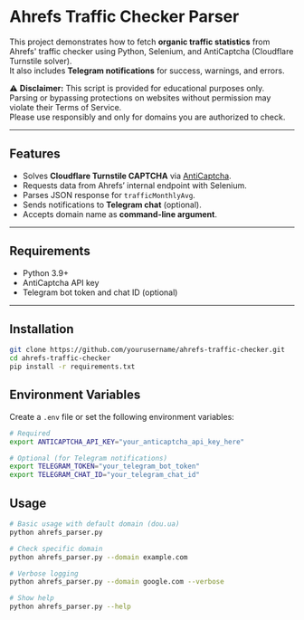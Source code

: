 # Ahrefs Traffic Checker Parser

This project demonstrates how to fetch **organic traffic statistics** from Ahrefs' traffic checker using Python, Selenium, and AntiCaptcha (Cloudflare Turnstile solver).  
It also includes **Telegram notifications** for success, warnings, and errors.

⚠️ **Disclaimer:** This script is provided for educational purposes only.  
Parsing or bypassing protections on websites without permission may violate their Terms of Service.  
Please use responsibly and only for domains you are authorized to check.

---

## Features
- Solves **Cloudflare Turnstile CAPTCHA** via [AntiCaptcha](https://anti-captcha.com/).
- Requests data from Ahrefs’ internal endpoint with Selenium.
- Parses JSON response for `trafficMonthlyAvg`.
- Sends notifications to **Telegram chat** (optional).
- Accepts domain name as **command-line argument**.

---

## Requirements
- Python 3.9+
- AntiCaptcha API key
- Telegram bot token and chat ID (optional)

---

## Installation
```bash
git clone https://github.com/yourusername/ahrefs-traffic-checker.git
cd ahrefs-traffic-checker
pip install -r requirements.txt
```

## Environment Variables
Create a `.env` file or set the following environment variables:

```bash
# Required
export ANTICAPTCHA_API_KEY="your_anticaptcha_api_key_here"

# Optional (for Telegram notifications)
export TELEGRAM_TOKEN="your_telegram_bot_token"
export TELEGRAM_CHAT_ID="your_telegram_chat_id"
```

## Usage
```bash
# Basic usage with default domain (dou.ua)
python ahrefs_parser.py

# Check specific domain
python ahrefs_parser.py --domain example.com

# Verbose logging
python ahrefs_parser.py --domain google.com --verbose

# Show help
python ahrefs_parser.py --help
```
